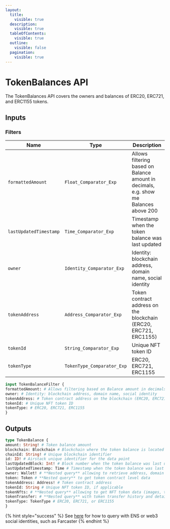 ```yaml
---
layout:
  title:
    visible: true
  description:
    visible: true
  tableOfContents:
    visible: true
  outline:
    visible: false
  pagination:
    visible: true
---
```


# TokenBalances API

The TokenBalances API covers the owners and balances of ERC20, ERC721, and ERC1155 tokens.

## Inputs

### Filters

| Name                   | Type                       | Description                                                                           |
| ---------------------- | -------------------------- | ------------------------------------------------------------------------------------- |
| `formattedAmount`      | `Float_Comparator_Exp`     | Allows filtering based on Balance amount in decimals, e.g. show me Balances above 200 |
| `lastUpdatedTimestamp` | `Time_Comparator_Exp`      | Timestamp when the token balance was last updated                                     |
| `owner`                | `Identity_Comparator_Exp`  | Identity: blockchain address, domain name, social identity                            |
| `tokenAddress`         | `Address_Comparator_Exp`   | Token contract address on the blockchain (ERC20, ERC721, ERC1155)                     |
| `tokenId`              | `String_Comparator_Exp`    | Unique NFT token ID                                                                   |
| `tokenType`            | `TokenType_Comparator_Exp` | ERC20, ERC721, ERC1155                                                                |

```graphql
input TokenBalanceFilter {
formattedAmount: # Allows filtering based on Balance amount in decimals, e.g. show me Balances above 200
owner: # Identity: blockchain address, domain name, social identity
tokenAddress: # Token contract address on the blockchain (ERC20, ERC721, ERC1155)
tokenId: # Unique NFT token ID
tokenType: # ERC20, ERC721, ERC1155
}
```

## Outputs

```graphql
type TokenBalance {
amount: String! # Token balance amount
blockchain: Blockchain # Blockchain where the token balance is located
chainId: String! # Unique blockchain identifier
id: ID! # Airstack unique identifier for the data point
lastUpdatedBlock: Int! # Block number when the token balance was last updated
lastUpdatedTimestamp: Time # Timestamp when the token balance was last updated
owner: Wallet! # **Nested query** allowing to retrieve address, domain names, and social profiles of the owner
token: Token # **Nested query** to get token contract level data
tokenAddress: Address! # Token contract address
tokenId: String # Unique NFT token ID, if applicable
tokenNfts: # **Nested query** allowing to get NFT token data (images, traits, etc.)
tokenTransfer: # **Nested query** with token transfer history and details
tokenType: TokenType # ERC20, ERC721, or ERC1155
}
```

{% hint style="success" %}
See [here](broken-reference/) for how to query with ENS or web3 social identities, such as Farcaster
{% endhint %}
